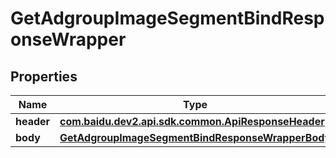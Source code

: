 

# GetAdgroupImageSegmentBindResponseWrapper


## Properties

Name | Type | Description | Notes
------------ | ------------- | ------------- | -------------
**header** | [**com.baidu.dev2.api.sdk.common.ApiResponseHeader**](com.baidu.dev2.api.sdk.common.ApiResponseHeader.md) |  |  [optional]
**body** | [**GetAdgroupImageSegmentBindResponseWrapperBody**](GetAdgroupImageSegmentBindResponseWrapperBody.md) |  |  [optional]



